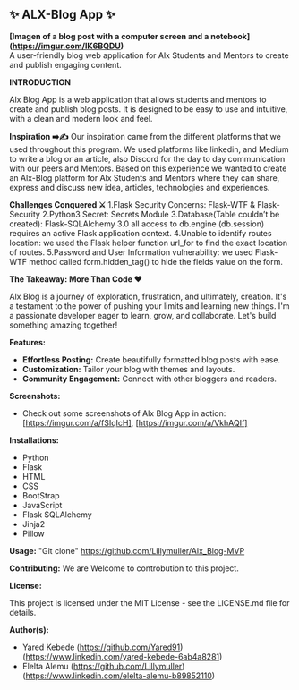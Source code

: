 ##  ✨ ALX-Blog App ✨ 

**[Imagen of a blog post with a computer screen and a notebook] (https://imgur.com/lK6BQDU)**  
A user-friendly blog web application for Alx Students and Mentors to create and publish engaging content. 


**INTRODUCTION**  

Alx Blog App is a web application that allows students and mentors to create and publish blog posts. 
It is designed to be easy to use and intuitive, with a clean and modern look and feel.

**Inspiration ➡️✍️**
Our inspiration came from the different platforms that we used throughout this program. We used platforms like linkedin, and Medium  to write a blog or an article, also Discord for the day to day communication with our peers and Mentors.  Based on this experience we wanted to create an Alx-Blog platform for Alx  Students and Mentors where they can share, express and discuss  new idea, articles, technologies and experiences.

**Challenges Conquered ⚔️**
1.Flask Security Concerns: Flask-WTF & Flask-Security
2.Python3 Secret: Secrets Module
3.Database(Table couldn’t be created): Flask-SQLAlchemy 3.0 all access to db.engine (db.session) requires an active Flask application context.
4.Unable to identify routes location: we used the Flask helper function url_for to find the exact location of routes.
5.Password and User Information vulnerability: we used Flask-WTF method called form.hidden_tag() to hide the fields value on the form. 

**The Takeaway: More Than Code ❤️**

Alx Blog is a journey of exploration, frustration, and ultimately, creation. It's a testament to the power of pushing your limits and learning new things.  I'm a passionate developer eager to learn, grow, and collaborate. Let's build something amazing together!



**Features:**

* **Effortless Posting:** Create beautifully formatted blog posts with ease.
* **Customization:** Tailor your blog with themes and layouts.
* **Community Engagement:** Connect with other bloggers and readers.

**Screenshots:**

* Check out some screenshots of Alx Blog App in action: 
[https://imgur.com/a/fSIqIcH], [https://imgur.com/a/VkhAQIf]

**Installations:**

* Python 
* Flask
* HTML
* CSS
* BootStrap
* JavaScript
* Flask SQLAlchemy
* Jinja2
* Pillow

**Usage:** 
"Git clone"
https://github.com/Lillymuller/Alx_Blog-MVP


**Contributing:**
We are Welcome to controbution to this project.

**License:**

This project is licensed under the MIT License - see the LICENSE.md file for details.

**Author(s):**

* Yared Kebede (https://github.com/Yared91) (https://www.linkedin.com/yared-kebede-6ab4a8281) 
* Elelta Alemu (https://github.com/Lillymuller) (https://www.linkedin.com/elelta-alemu-b89852110)

